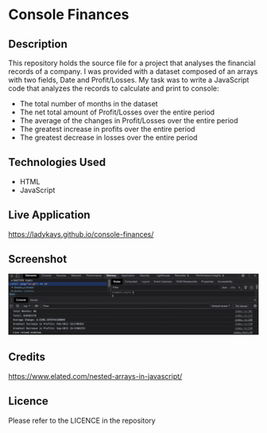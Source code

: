 # Console Finances

## Description
This repository holds the source file for a project that analyses the financial records of a company. I was provided with a dataset composed of an arrays with two fields, Date and Profit/Losses. My task was to write a JavaScript code that analyzes the records to calculate and print to console:
* The total number of months in the dataset
* The net total amount of Profit/Losses over the entire period
* The average of the changes in Profit/Losses over the entire period
* The greatest increase in profits over the entire period
* The greatest decrease in losses over the entire period

## Technologies Used
* HTML
* JavaScript

## Live Application
https://ladykays.github.io/console-finances/

## Screenshot
![Screenshot](/images/screenshot.png)

## Credits
https://www.elated.com/nested-arrays-in-javascript/

## Licence
Please refer to the LICENCE in the repository